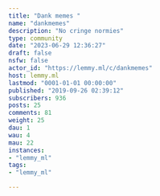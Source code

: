 ```yaml
---
title: "Dank memes " 
name: "dankmemes"
description: "No cringe normies"
type: community
date: "2023-06-29 12:36:27"
draft: false
nsfw: false
actor_id: "https://lemmy.ml/c/dankmemes"
host: lemmy.ml
lastmod: "0001-01-01 00:00:00"
published: "2019-09-26 02:39:12"
subscribers: 936
posts: 25
comments: 81
weight: 25
dau: 1
wau: 4
mau: 22
instances:
- "lemmy_ml"
tags: 
- "lemmy_ml"

---
```

